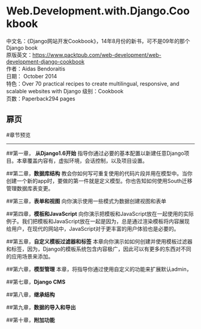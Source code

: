 # Web.Development.with.Django.Cookbook
中文名：《Django网站开发Cookbook》，14年8月份的新书，可不是09年的那个 Django book  
原版英文：https://www.packtpub.com/web-development/web-development-django-cookbook   
作者：Aidas Bendoraitis  
日期： October 2014  
特色：Over 70 practical recipes to create multilingual, responsive, and scalable websites with Django
级别：Cookbook  
页数：Paperback294 pages  

扉页
-------

#章节预览  
************

##第一章， **从Django1.6开始**
指导你通过必要的基本配置以新建任意Django项目。本章覆盖内容有，虚拟环境，会话控制，以及项目设置。

##第二章，**数据库结构**
教会你如何写可重复使用的代码片段并用在模型中。当你创建一个新的app时，要做的第一件就是定义模型。你也告知如何使用South迁移管理数据库表变更。

##第三章，**表单和视图**
向你演示使用一些模式为数据创建视图和表单

##第四章，**模板和JavaScript**
向你演示把模板和JavaScript放在一起使用的实际例子。我们把模板和JavaScript放在一起是因为，总是通过渲染模板将内容展现给用户，在现代的网站中，JavaScript对于更丰富的用户体验也是必要的。  

##第五章，**自定义模板过滤器和标签**
本章向你演示如如何创建并使用模板过滤器和标签，因为，Django的模板系统包含内容极广，因此可以有更多的东西对不同的应用场景来添加。  

##第六章，**模型管理**
本章，将指导你通过使用自定义的功能来扩展默认admin，

##第七章，**Django CMS**

##第八章，**继承结构**

##第九章，**数据的导入和导出**

##第十章，**附加功能**
